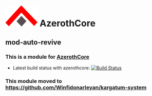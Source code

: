 # ![logo](https://raw.githubusercontent.com/azerothcore/azerothcore.github.io/master/images/logo-github.png) AzerothCore
## mod-auto-revive
### This is a module for [AzerothCore](http://www.azerothcore.org)
- Latest build status with azerothcore: [![Build Status](https://github.com/azerothcore/mod-auto-revive/workflows/core-build/badge.svg?branch=master&event=push)](https://github.com/azerothcore/mod-auto-revive)

### This module moved to https://github.com/Winfidonarleyan/kargatum-system
